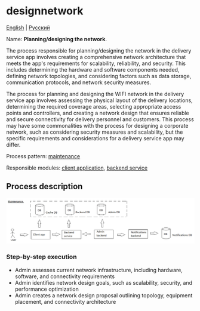 # designnetwork

[English](designnetwork.md) | [Русский](designnetwork.ru.md)

Name: **Planning/designing the network**.

The process responsible for planning/designing the network in the delivery service app involves creating a comprehensive network architecture that meets the app's requirements for scalability, reliability, and security. This includes determining the hardware and software components needed, defining network topologies, and considering factors such as data storage, communication protocols, and network security measures.

The process for planning and designing the WIFI network in the delivery service app involves assessing the physical layout of the delivery locations, determining the required coverage areas, selecting appropriate access points and controllers, and creating a network design that ensures reliable and secure connectivity for delivery personnel and customers. This process may have some commonalities with the process for designing a corporate network, such as considering security measures and scalability, but the specific requirements and considerations for a delivery service app may differ.

Process pattern: [maintenance](../../processpatterns/maintenance.md)

Responsible modules: [client application](../../frontend/adminclient.md), [backend service](../../backend/adminbackend.md)

## Process description

![maintenance_overall](../../img/maintenance_overall.png)

### Step-by-step execution

- Admin assesses current network infrastructure, including hardware, software, and connectivity requirements
- Admin identifies network design goals, such as scalability, security, and performance optimization
- Admin creates a network design proposal outlining topology, equipment placement, and connectivity architecture

